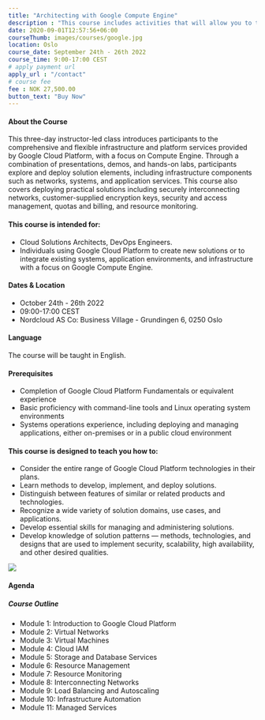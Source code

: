 ```yaml
---
title: "Architecting with Google Compute Engine"
description : "This course includes activities that will allow you to test new skills and apply knowledge through hands-on lab activities. Architecting with Google Compute Engine will be delivered through a mix of instructor-led training, demos and hands-on labs."
date: 2020-09-01T12:57:56+06:00
courseThumb: images/courses/google.jpg
location: Oslo
course_date: September 24th - 26th 2022
course_time: 9:00-17:00 CEST
# apply payment url
apply_url : "/contact"
# course fee
fee : NOK 27,500.00
button_text: "Buy Now"
---
```


#### About the Course

This three-day instructor-led class introduces participants to the comprehensive and flexible infrastructure and platform services provided by Google Cloud Platform, with a focus on Compute Engine. Through a combination of presentations, demos, and hands-on labs, participants explore and deploy solution elements, including infrastructure components such as networks, systems, and application services. This course also covers deploying practical solutions including securely interconnecting networks, customer-supplied encryption keys, security and access management, quotas and billing, and resource monitoring.

#### This course is intended for:

* Cloud Solutions Architects, DevOps Engineers.
* Individuals using Google Cloud Platform to create new solutions or to integrate existing systems, application environments, and infrastructure with a focus on Google Compute Engine.

#### Dates & Location

* October 24th - 26th 2022
* 09:00-17:00 CEST
* Nordcloud AS Co: Business Village - Grundingen 6, 0250 Oslo

#### Language

The course will be taught in English.

#### Prerequisites

* Completion of Google Cloud Platform Fundamentals or equivalent experience
* Basic proficiency with command-line tools and Linux operating system environments
* Systems operations experience, including deploying and managing applications, either on-premises or in a public cloud environment


#### This course is designed to teach you how to:

* Consider the entire range of Google Cloud Platform technologies in their plans.
* Learn methods to develop, implement, and deploy solutions.
* Distinguish between features of similar or related products and technologies.
* Recognize a wide variety of solution domains, use cases, and applications.
* Develop essential skills for managing and administering solutions.
* Develop knowledge of solution patterns — methods, technologies, and designs that are used to implement security, scalability, high availability, and other desired qualities.

![](https://nordcloud.com/wp-content/uploads/2020/03/nordcloud_web_square-24-1.jpg#right)

#### Agenda

##### Course Outline

* Module 1: Introduction to Google Cloud Platform
* Module 2: Virtual Networks
* Module 3: Virtual Machines
* Module 4: Cloud IAM
* Module 5: Storage and Database Services
* Module 6: Resource Management
* Module 7: Resource Monitoring
* Module 8: Interconnecting Networks
* Module 9: Load Balancing and Autoscaling
* Module 10: Infrastructure Automation
* Module 11: Managed Services
